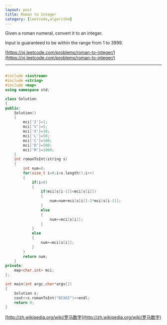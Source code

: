 ```yaml
---
layout: post
title: Roman to Integer
category: [leetcode,algorithm]
---
```

Given a roman numeral, convert it to an integer.

Input is guaranteed to be within the range from 1 to 3999.

[https://oj.leetcode.com/problems/roman-to-integer/](https://oj.leetcode.com/problems/roman-to-integer/) 

<!--break-->

---


```c++

#include <iostream>
#include <string>
#include <map>
using namespace std;

class Solution 
{
public:
	Solution()
	{
		mci['I']=1;
		mci['V']=5;
		mci['X']=10;
		mci['L']=50;
		mci['C']=100;
		mci['D']=500;
		mci['M']=1000;
	}
    int romanToInt(string s) 
	{
		int num=0;
		for(size_t i=0;i<s.length();i++)
		{
			if(i>0)
			{
				if(mci[s[i-1]]<mci[s[i]])
				{
					num=num+mci[s[i]]-2*mci[s[i-1]];
				}
				else
				{
					num+=mci[s[i]];
				}
			}
			else
			{
				num+=mci[s[i]];
			}
		}
		return num;
	}
private:
	map<char,int> mci;
};

int main(int argc,char*argv[])
{
	Solution s;
	cout<<s.romanToInt("DCXXI")<<endl;
	return 0;
}

```
[http://zh.wikipedia.org/wiki/罗马数字](http://zh.wikipedia.org/wiki/罗马数字)
